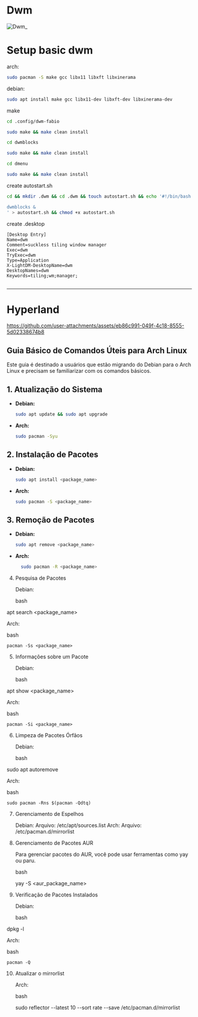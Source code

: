 # Dwm 

![Dwm_](https://github.com/user-attachments/assets/9a7bcb14-473a-475b-b4c5-e3476c606eb1)

# Setup basic dwm
arch:
``` bash
sudo pacman -S make gcc libx11 libxft libxinerama
```
debian:
``` bash
sudo apt install make gcc libx11-dev libxft-dev libxinerama-dev
```

make
``` bash
cd .config/dwm-fabio
```

``` bash
sudo make && make clean install
```

``` bash
cd dwmblocks
```

``` bash
sudo make && make clean install
```

``` bash
cd dmenu
```

``` bash
sudo make && make clean install
```
 
create autostart.sh
``` bash
cd && mkdir .dwm && cd .dwm && touch autostart.sh && echo '#!/bin/bash

dwmblocks &
' > autostart.sh && chmod +x autostart.sh
```

create .desktop
```
[Desktop Entry]                                                 
Name=dwm                                                        
Comment=suckless tiling window manager                          
Exec=dwm
TryExec=dwm                                                     
Type=Application                                                
X-LightDM-DesktopName=dwm                                       
DesktopNames=dwm                                                
Keywords=tiling;wm;manager;                                     
                                         
```

<hr>

# Hyperland

https://github.com/user-attachments/assets/eb86c991-049f-4c18-8555-5d02338674b8

## Guia Básico de Comandos Úteis para Arch Linux

Este guia é destinado a usuários que estão migrando do Debian para o Arch Linux e precisam se familiarizar com os comandos básicos.

## 1. Atualização do Sistema

- **Debian:** 
  ```bash
  sudo apt update && sudo apt upgrade
  ```
- **Arch:**
  ``` bash
  sudo pacman -Syu
  ```

## 2. Instalação de Pacotes

- **Debian:** 
  ```bash
  sudo apt install <package_name>
  ```
- **Arch:**
  ``` bash
  sudo pacman -S <package_name>
  ```

## 3. Remoção de Pacotes

- **Debian:** 
  ```bash
  sudo apt remove <package_name>
  ```
- **Arch:**
  ``` bash
    sudo pacman -R <package_name>
  ```
 
4. Pesquisa de Pacotes

    Debian:

    bash

apt search <package_name>

Arch:

bash

    pacman -Ss <package_name>

5. Informações sobre um Pacote

    Debian:

    bash

apt show <package_name>

Arch:

bash

    pacman -Si <package_name>

6. Limpeza de Pacotes Órfãos

    Debian:

    bash

sudo apt autoremove

Arch:

bash

    sudo pacman -Rns $(pacman -Qdtq)

7. Gerenciamento de Espelhos

    Debian:
        Arquivo: /etc/apt/sources.list
    Arch:
        Arquivo: /etc/pacman.d/mirrorlist

8. Gerenciamento de Pacotes AUR

    Para gerenciar pacotes do AUR, você pode usar ferramentas como yay ou paru.

    bash

    yay -S <aur_package_name>

9. Verificação de Pacotes Instalados

    Debian:

    bash

dpkg -l

Arch:

bash

    pacman -Q

10. Atualizar o mirrorlist

    Arch:

    bash

    sudo reflector --latest 10 --sort rate --save /etc/pacman.d/mirrorlist

